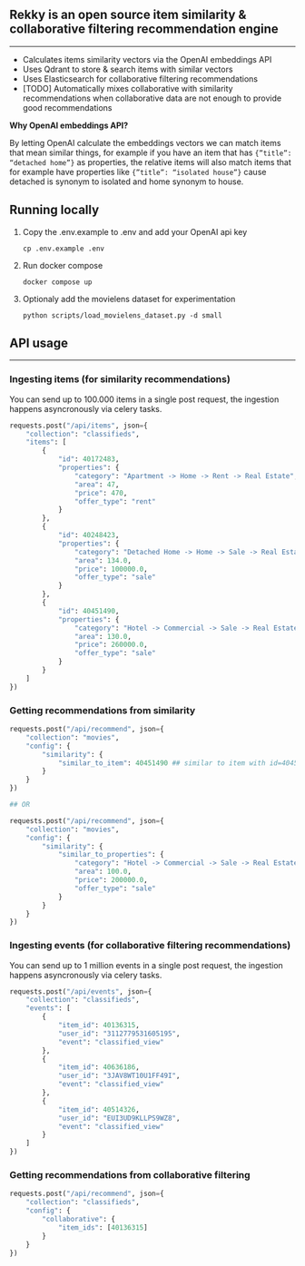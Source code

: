 ## Rekky is an open source item similarity & collaborative filtering recommendation engine

---

- Calculates items similarity vectors via the OpenAI embeddings API
- Uses Qdrant to store & search items with similar vectors
- Uses Elasticsearch for collaborative filtering recommendations
- [TODO] Automatically mixes collaborative with similarity recommendations when collaborative data are not enough to provide good recommendations

**Why OpenAI embeddings API?**

By letting OpenAI calculate the embeddings vectors we can match items that mean similar things, for example if you have an item that has `{”title”: “detached home”}` as properties, the relative items will also match items that for example have properties like `{”title”: “isolated house”}` cause detached is synonym to isolated and home synonym to house.

## Running locally

1. Copy the .env.example to .env and add your OpenAI api key
    
    `cp .env.example .env`
    
2. Run docker compose
    
    `docker compose up`
    
3. Optionaly add the movielens dataset for experimentation
    
    `python scripts/load_movielens_dataset.py -d small`
    

## API usage

---

### Ingesting items (for similarity recommendations)

You can send up to 100.000 items in a single post request, the ingestion happens asyncronously via celery tasks. 

```python
requests.post("/api/items", json={
    "collection": "classifieds",
    "items": [
        {
            "id": 40172483,
            "properties": {
                "category": "Apartment -> Home -> Rent -> Real Estate",
                "area": 47,
                "price": 470,
                "offer_type": "rent"
            }
        },
        {
            "id": 40248423,
            "properties": {
                "category": "Detached Home -> Home -> Sale -> Real Estate",
                "area": 134.0,
                "price": 100000.0,
                "offer_type": "sale"
            }
        },
        {
            "id": 40451490,
            "properties": {
                "category": "Hotel -> Commercial -> Sale -> Real Estate",
                "area": 130.0,
                "price": 260000.0,
                "offer_type": "sale"
            }
        }
    ]
})
```

### Getting recommendations from similarity

```python
requests.post("/api/recommend", json={
    "collection": "movies",
    "config": {
        "similarity": {
            "similar_to_item": 40451490 ## similar to item with id=40451490
        }
    }
})

## OR

requests.post("/api/recommend", json={
    "collection": "movies",
    "config": {
        "similarity": {
            "similar_to_properties": {
                "category": "Hotel -> Commercial -> Sale -> Real Estate",
                "area": 100.0,
                "price": 200000.0,
                "offer_type": "sale"
            }
        }
    }
})
```

### Ingesting events (for collaborative filtering recommendations)

You can send up to 1 million events in a single post request, the ingestion happens asyncronously via celery tasks. 

```python
requests.post("/api/events", json={
    "collection": "classifieds",
    "events": [
        {
            "item_id": 40136315,
            "user_id": "3112779531605195",
            "event": "classified_view"
        },
        {
            "item_id": 40636186,
            "user_id": "3JAV8WT10U1FF49I",
            "event": "classified_view"
        },
        {
            "item_id": 40514326,
            "user_id": "EUI3UD9KLLPS9WZ8",
            "event": "classified_view"
        }
    ]
})
```

### Getting recommendations from collaborative filtering

```python
requests.post("/api/recommend", json={
    "collection": "classifieds",
    "config": {
        "collaborative": {
            "item_ids": [40136315]
        }
    }
})
```